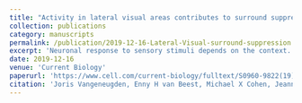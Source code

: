 ```yaml
---
title: "Activity in lateral visual areas contributes to surround suppression in awake mouse V1"
collection: publications
category: manuscripts
permalink: /publication/2019-12-16-Lateral-Visual-surround-suppression
excerpt: 'Neuronal response to sensory stimuli depends on the context. The response in primary visual cortex (V1), for instance, is reduced when a stimulus is surrounded by a similar stimulus [1, 2, 3]. The source of this surround suppression is partially known. In mouse, local horizontal integration by somatostatin-expressing interneurons contributes to surround suppression [4]. In primates, however, surround suppression arises too quickly to come from local horizontal integration alone, and myelinated axons from higher visual areas, where cells have larger receptive fields, are thought to provide additional surround suppression [5, 6]. Silencing higher visual areas indeed decreased surround suppression in the awake primate by increasing responses to large stimuli [7, 8], although not under anesthesia [9, 10]. In smaller mammals, like mice, fast surround suppression could be possible without feedback. Recent studies revealed a small reduction in V1 responses when silencing higher areas [11, 12] but have not investigated surround suppression. To determine whether higher visual areas contribute to V1 surround suppression, even when this is not necessary for fast processing, we inhibited the areas lateral to V1, particularly the lateromedial area (LM), a possible homolog of primate V2 [13], while recording in V1 of awake and anesthetized mice. We found that part of the surround suppression depends on activity from lateral visual areas in the awake, but not anesthetized, mouse. Inhibiting the lateral visual areas specifically increased responses in V1 to large stimuli. We present a model explaining how excitatory feedback to V1 can have these suppressive effects for large stimuli.'
date: 2019-12-16
venue: 'Current Biology'
paperurl: 'https://www.cell.com/current-biology/fulltext/S0960-9822(19)31377-6'
citation: 'Joris Vangeneugden, Enny H van Beest, Michael X Cohen, Jeannette AM Lorteije, Sreedeep Mukherjee, Lisa Kirchberger, Jorrit S Montijn, Premnath Thamizharasu, Daniela Camillo, Christiaan N Levelt, Pieter R Roelfsema, Matthew W Self, J Alexander Heimel (2019). &quot;Activity in lateral visual areas contributes to surround suppression in awake mouse V1.&quot; <i>Current Biology</i>.'
---
```


